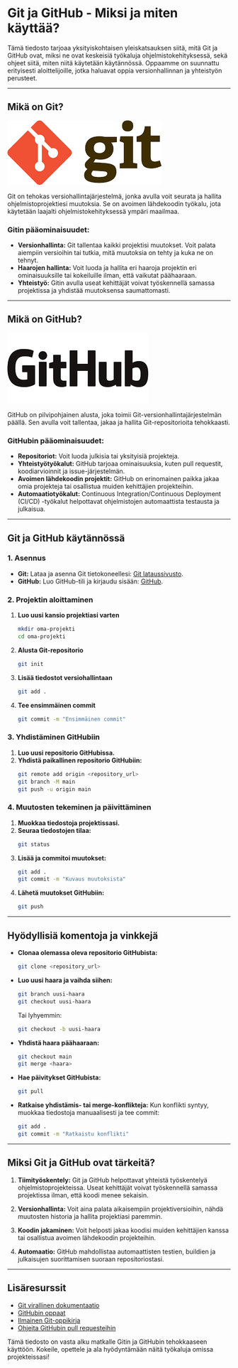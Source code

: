 # Git ja GitHub - Miksi ja miten käyttää?

Tämä tiedosto tarjoaa yksityiskohtaisen yleiskatsauksen siitä, mitä Git ja GitHub ovat, miksi ne ovat keskeisiä työkaluja ohjelmistokehityksessä, sekä ohjeet siitä, miten niitä käytetään käytännössä. Oppaamme on suunnattu erityisesti aloittelijoille, jotka haluavat oppia versionhallinnan ja yhteistyön perusteet.

---

## **Mikä on Git?**
![Uusi kuva](./Git.png)

Git on tehokas versiohallintajärjestelmä, jonka avulla voit seurata ja hallita ohjelmistoprojektiesi muutoksia. Se on avoimen lähdekoodin työkalu, jota käytetään laajalti ohjelmistokehityksessä ympäri maailmaa.

### **Gitin pääominaisuudet:**
- **Versionhallinta:** Git tallentaa kaikki projektisi muutokset. Voit palata aiempiin versioihin tai tutkia, mitä muutoksia on tehty ja kuka ne on tehnyt.
- **Haarojen hallinta:** Voit luoda ja hallita eri haaroja projektin eri ominaisuuksille tai kokeiluille ilman, että vaikutat päähaaraan.
- **Yhteistyö:** Gitin avulla useat kehittäjät voivat työskennellä samassa projektissa ja yhdistää muutoksensa saumattomasti.

---

## **Mikä on GitHub?**
![Toinen Kuva](./GitHub.png)

GitHub on pilvipohjainen alusta, joka toimii Git-versionhallintajärjestelmän päällä. Sen avulla voit tallentaa, jakaa ja hallita Git-repositorioita tehokkaasti.

### **GitHubin pääominaisuudet:**
- **Repositoriot:** Voit luoda julkisia tai yksityisiä projekteja.
- **Yhteistyötyökalut:** GitHub tarjoaa ominaisuuksia, kuten pull requestit, koodiarvioinnit ja issue-järjestelmän.
- **Avoimen lähdekoodin projektit:** GitHub on erinomainen paikka jakaa omia projekteja tai osallistua muiden kehittäjien projekteihin.
- **Automaatiotyökalut:** Continuous Integration/Continuous Deployment (CI/CD) -työkalut helpottavat ohjelmistojen automaattista testausta ja julkaisua.

---

## **Git ja GitHub käytännössä**

### 1. **Asennus**
- **Git:** Lataa ja asenna Git tietokoneellesi: [Git lataussivusto](https://git-scm.com/).
- **GitHub:** Luo GitHub-tili ja kirjaudu sisään: [GitHub](https://github.com/).

### 2. **Projektin aloittaminen**
1. **Luo uusi kansio projektiasi varten**
   ```bash
   mkdir oma-projekti
   cd oma-projekti
   ```
2. **Alusta Git-repositorio**
   ```bash
   git init
   ```
3. **Lisää tiedostot versiohallintaan**
   ```bash
   git add .
   ```
4. **Tee ensimmäinen commit**
   ```bash
   git commit -m "Ensimmäinen commit"
   ```

### 3. **Yhdistäminen GitHubiin**
1. **Luo uusi repositorio GitHubissa.**
2. **Yhdistä paikallinen repositorio GitHubiin:**
   ```bash
   git remote add origin <repository_url>
   git branch -M main
   git push -u origin main
   ```

### 4. **Muutosten tekeminen ja päivittäminen**
1. **Muokkaa tiedostoja projektissasi.**
2. **Seuraa tiedostojen tilaa:**
   ```bash
   git status
   ```
3. **Lisää ja commitoi muutokset:**
   ```bash
   git add .
   git commit -m "Kuvaus muutoksista"
   ```
4. **Lähetä muutokset GitHubiin:**
   ```bash
   git push
   ```

---

## **Hyödyllisiä komentoja ja vinkkejä**

- **Clonaa olemassa oleva repositorio GitHubista:**
  ```bash
  git clone <repository_url>
  ```
- **Luo uusi haara ja vaihda siihen:**
  ```bash
  git branch uusi-haara
  git checkout uusi-haara
  ```
  Tai lyhyemmin:
  ```bash
  git checkout -b uusi-haara
  ```
- **Yhdistä haara päähaaraan:**
  ```bash
  git checkout main
  git merge <haara>
  ```
- **Hae päivitykset GitHubista:**
  ```bash
  git pull
  ```
- **Ratkaise yhdistämis- tai merge-konflikteja:**
  Kun konflikti syntyy, muokkaa tiedostoja manuaalisesti ja tee commit:
  ```bash
  git add .
  git commit -m "Ratkaistu konflikti"
  ```

---

## **Miksi Git ja GitHub ovat tärkeitä?**

1. **Tiimityöskentely:** Git ja GitHub helpottavat yhteistä työskentelyä ohjelmistoprojekteissa. Useat kehittäjät voivat työskennellä samassa projektissa ilman, että koodi menee sekaisin.

2. **Versionhallinta:** Voit aina palata aikaisempiin projektiversioihin, nähdä muutosten historia ja hallita projektiasi paremmin.

3. **Koodin jakaminen:** Voit helposti jakaa koodisi muiden kehittäjien kanssa tai osallistua avoimen lähdekoodin projekteihin.

4. **Automaatio:** GitHub mahdollistaa automaattisten testien, buildien ja julkaisujen suorittamisen suoraan repositoriostasi.

---

## **Lisäresurssit**

- [Git virallinen dokumentaatio](https://git-scm.com/doc)
- [GitHubin oppaat](https://docs.github.com/)
- [Ilmainen Git-oppikirja](https://git-scm.com/book/fi/v2)
- [Ohjeita GitHubin pull requesteihin](https://docs.github.com/en/pull-requests/)

Tämä tiedosto on vasta alku matkalle Gitin ja GitHubin tehokkaaseen käyttöön. Kokeile, opettele ja ala hyödyntämään näitä työkaluja omissa projekteissasi!

